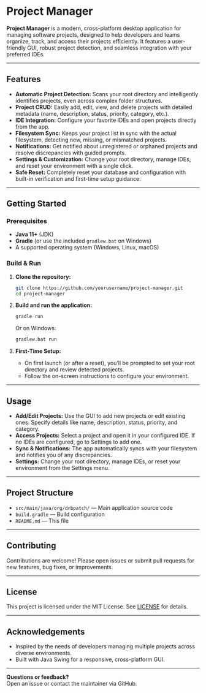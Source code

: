 # Project Manager

**Project Manager** is a modern, cross-platform desktop application for managing software projects, designed to help developers and teams organize, track, and access their projects efficiently. It features a user-friendly GUI, robust project detection, and seamless integration with your preferred IDEs.

---

## Features

- **Automatic Project Detection:** Scans your root directory and intelligently identifies projects, even across complex folder structures.
- **Project CRUD:** Easily add, edit, view, and delete projects with detailed metadata (name, description, status, priority, category, etc.).
- **IDE Integration:** Configure your favorite IDEs and open projects directly from the app.
- **Filesystem Sync:** Keeps your project list in sync with the actual filesystem, detecting new, missing, or mismatched projects.
- **Notifications:** Get notified about unregistered or orphaned projects and resolve discrepancies with guided prompts.
- **Settings & Customization:** Change your root directory, manage IDEs, and reset your environment with a single click.
- **Safe Reset:** Completely reset your database and configuration with built-in verification and first-time setup guidance.

---

## Getting Started

### Prerequisites

- **Java 11+** (JDK)
- **Gradle** (or use the included `gradlew.bat` on Windows)
- A supported operating system (Windows, Linux, macOS)

### Build & Run

1. **Clone the repository:**
   ```sh
   git clone https://github.com/yourusername/project-manager.git
   cd project-manager
   ```

2. **Build and run the application:**
   ```sh
   gradle run
   ```
   Or on Windows:
   ```sh
   gradlew.bat run
   ```

3. **First-Time Setup:**
   - On first launch (or after a reset), you’ll be prompted to set your root directory and review detected projects.
   - Follow the on-screen instructions to configure your environment.

---

## Usage

- **Add/Edit Projects:** Use the GUI to add new projects or edit existing ones. Specify details like name, description, status, priority, and category.
- **Access Projects:** Select a project and open it in your configured IDE. If no IDEs are configured, go to Settings to add one.
- **Sync & Notifications:** The app automatically syncs with your filesystem and notifies you of any discrepancies.
- **Settings:** Change your root directory, manage IDEs, or reset your environment from the Settings menu.

---

## Project Structure

- `src/main/java/org/drbpatch/` — Main application source code
- `build.gradle` — Build configuration
- `README.md` — This file

---

## Contributing

Contributions are welcome! Please open issues or submit pull requests for new features, bug fixes, or improvements.

---

## License

This project is licensed under the MIT License. See [LICENSE](LICENSE) for details.

---

## Acknowledgements

- Inspired by the needs of developers managing multiple projects across diverse environments.
- Built with Java Swing for a responsive, cross-platform GUI.

---

**Questions or feedback?**  
Open an issue or contact the maintainer via GitHub.
